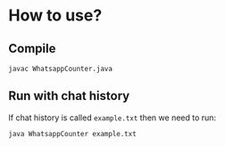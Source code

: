 # How to use?

## Compile
`javac WhatsappCounter.java`

## Run with chat history
If chat history is called `example.txt` then we need to run:

`java WhatsappCounter example.txt`
